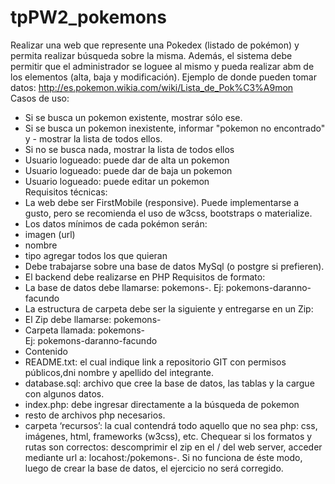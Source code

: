 # tpPW2_pokemons
Realizar una web que represente una Pokedex (listado de pokémon) y permita realizar búsqueda
sobre la misma. Además, el sistema debe permitir que el administrador se loguee al mismo y
pueda realizar abm de los elementos (alta, baja y modificación). Ejemplo de donde pueden tomar
datos: http://es.pokemon.wikia.com/wiki/Lista_de_Pok%C3%A9mon <br>
Casos de uso:<br>
- Si se busca un pokemon existente, mostrar sólo ese.
- Si se busca un pokemon inexistente, informar "pokemon no encontrado" y - mostrar la lista de
todos ellos.<br>
- Si no se busca nada, mostrar la lista de todos ellos<br>
- Usuario logueado: puede dar de alta un pokemon<br>
- Usuario logueado: puede dar de baja un pokemon<br>
- Usuario logueado: puede editar un pokemon<br>
Requisitos técnicas:<br>
- La web debe ser FirstMobile (responsive). Puede implementarse a gusto, pero se
recomienda el uso de w3css, bootstraps o materialize.<br>
- Los datos mínimos de cada pokémon serán:<br>
- imagen (url)
- nombre
- tipo
agregar todos los que quieran<br>
- Debe trabajarse sobre una base de datos MySql (o postgre si prefieren).
- El backend debe realizarse en PHP
Requisitos de formato:<br>
- La base de datos debe llamarse: pokemons-<apellido-nombre>.
Ej: pokemons-daranno-facundo<br>
- La estructura de carpeta debe ser la siguiente y entregarse en un Zip:<br>
- El Zip debe llamarse: pokemons-<apellido-nombre><br>
- Carpeta llamada: pokemons-<apellido-nombre><br>
Ej: pokemons-daranno-facundo<br>
- Contenido<br>
- README.txt: el cual indique link a repositorio GIT con permisos
públicos,dni nombre y apellido del integrante.
- database.sql: archivo que cree la base de datos, las tablas y la cargue con
algunos datos.
- index.php: debe ingresar directamente a la búsqueda de pokemon
- resto de archivos php necesarios.
- carpeta ‘recursos’: la cual contendrá todo aquello que no sea php: css,
imágenes, html, frameworks (w3css), etc.
Chequear si los formatos y rutas son correctos: descomprimir el zip en el / del web server,
acceder mediante url a: locahost:<puerto>/pokemons-<apellido-nombre>. Si no funciona de
éste modo, luego de crear la base de datos, el ejercicio no será corregido.
